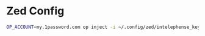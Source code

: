 # Zed Config

```bash
OP_ACCOUNT=my.1password.com op inject -i ~/.config/zed/intelephense_key.txt.tpl -o ~/.config/zed/intelephense_key.txt
```
